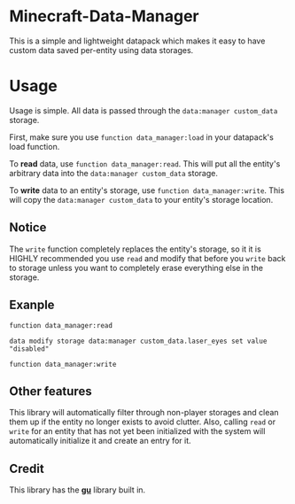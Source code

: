 # Minecraft-Data-Manager
This is a simple and lightweight datapack which makes it easy to have custom data saved per-entity using data storages.

# Usage
Usage is simple. All data is passed through the `data:manager custom_data` storage.

First, make sure you use `function data_manager:load` in your datapack's load function.

To **read** data, use `function data_manager:read`. This will put all the entity's arbitrary data into the `data:manager custom_data` storage.

To **write** data to an entity's storage, use `function data_manager:write`. This will copy the `data:manager custom_data` to your entity's storage location.

## Notice
The `write` function completely replaces the entity's storage, so it it is HIGHLY recommended you use `read` and modify that before you `write` back to storage unless you want to completely erase everything else in the storage.

## Exanple
```
function data_manager:read

data modify storage data:manager custom_data.laser_eyes set value "disabled"

function data_manager:write
```

## Other features
This library will automatically filter through non-player storages and clean them up if the entity no longer exists to avoid clutter. Also, calling `read` or `write`
for an entity that has not yet been initialized with the system will automatically initialize it and create an entry for it.

## Credit
This library has the **[gu](https://github.com/gibbsly/gu)** library built in.
